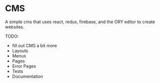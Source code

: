 # CMS

A simple cms that uses react, redux, firebase, and the ORY editor to create websites.

TODO:
* fill out CMS a bit more
* Layouts
* Menus
* Pages
* Error Pages
* Tests
* Documentation
